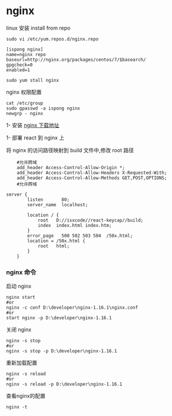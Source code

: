 # nginx

linux 安装
install from repo
```shell script
sudo vi /etc/yum.repos.d/nginx.repo
```

```text
[ispong nginx]
name=nginx repo
baseurl=http://nginx.org/packages/centos/7/$basearch/
gpgcheck=0
enabled=1
```

```shell script
sudo yum stall nginx
```

nginx 权限配置
```shell script
cat /etc/group
sudo gpasswd -a ispong nginx
newgrp - nginx
```


1- 安装
[nginx 下载地址](http://nginx.org/en/download.html)

1- 部署 react 到 nginx 上

将 nginx 的访问路径映射到 build 文件中,修改 root 路径

```
    #允许跨域
    add_header Access-Control-Allow-Origin *;
    add_header Access-Control-Allow-Headers X-Requested-With;
    add_header Access-Control-Allow-Methods GET,POST,OPTIONS;
    #允许跨域

server {
        listen       80;
        server_name  localhost;

        location / {
            root   D://isxcode//react-keycap//build;
            index  index.html index.htm;
        }
        error_page   500 502 503 504  /50x.html;
        location = /50x.html {
            root   html;
        }
    }
```

### nginx 命令

启动 nginx

```shell script
nginx start 
#or
nginx -c conf D:\developer\nginx-1.16.1\nginx.conf
#or
start nginx -p D:\developer\nginx-1.16.1
```

关闭 nginx

```shell script
nginx -s stop
#or
nginx -s stop -p D:\developer\nginx-1.16.1
```

重新加载配置

```shell script
nginx -s reload
#or
nginx -s reload -p D:\developer\nginx-1.16.1
```

查看nginx的配置
```shell script
nginx -t
```

